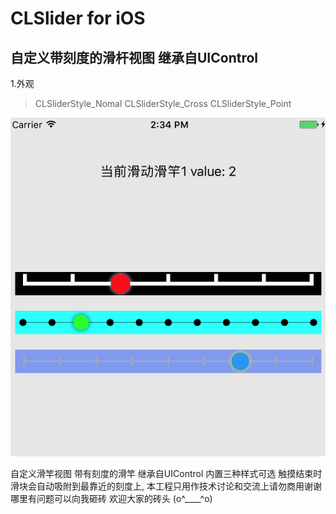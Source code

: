 CLSlider for iOS
===============


自定义带刻度的滑杆视图 继承自UIControl
---

1.外观
>CLSliderStyle_Nomal 
>CLSliderStyle_Cross
>CLSliderStyle_Point

![](https://github.com/chuliangliang/CLSlider/blob/master/slider-demo.png)


自定义滑竿视图 带有刻度的滑竿 继承自UIControl 内置三种样式可选 触摸结束时滑块会自动吸附到最靠近的刻度上, 本工程只用作技术讨论和交流上请勿商用谢谢 哪里有问题可以向我砸砖 欢迎大家的砖头 (o^____^o)
